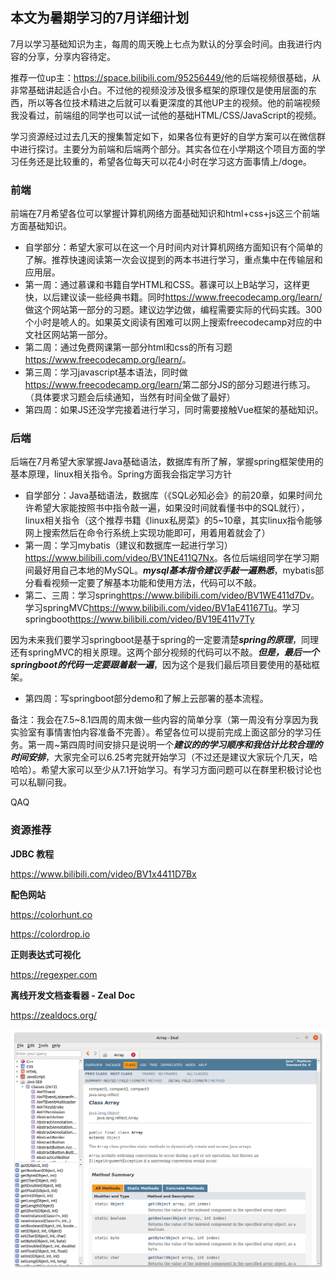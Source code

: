 ## 本文为暑期学习的7月详细计划

7月以学习基础知识为主，每周的周天晚上七点为默认的分享会时间。由我进行内容的分享，分享内容待定。

推荐一位up主：<https://space.bilibili.com/95256449/>他的后端视频很基础，从非常基础讲起适合小白。不过他的视频没涉及很多框架的原理仅是使用层面的东西，所以等各位技术精进之后就可以看更深度的其他UP主的视频。他的前端视频我没看过，前端组的同学也可以试一试他的基础HTML/CSS/JavaScript的视频。

学习资源经过过去几天的搜集暂定如下，如果各位有更好的自学方案可以在微信群中进行探讨。主要分为前端和后端两个部分。其实各位在小学期这个项目方面的学习任务还是比较重的，希望各位每天可以花4小时在学习这方面事情上/doge。

### 前端
前端在7月希望各位可以掌握计算机网络方面基础知识和html+css+js这三个前端方面基础知识。
* 自学部分：希望大家可以在这一个月时间内对计算机网络方面知识有个简单的了解。推荐快速阅读第一次会议提到的两本书进行学习，重点集中在传输层和应用层。
* 第一周：通过慕课和书籍自学HTML和CSS。慕课可以上B站学习，这样更快，以后建议读一些经典书籍。同时<https://www.freecodecamp.org/learn/>做这个网站第一部分的习题。建议边学边做，编程需要实际的代码实践。300个小时是唬人的。如果英文阅读有困难可以网上搜索freecodecamp对应的中文社区网站第一部分。
* 第二周：通过免费网课第一部分html和css的所有习题<https://www.freecodecamp.org/learn/>。
* 第三周：学习javascript基本语法，同时做<https://www.freecodecamp.org/learn/>第二部分JS的部分习题进行练习。（具体要求习题会后续通知，当然有时间全做了最好）
* 第四周：如果JS还没学完接着进行学习，同时需要接触Vue框架的基础知识。
### 后端
后端在7月希望大家掌握Java基础语法，数据库有所了解，掌握spring框架使用的基本原理，linux相关指令。Spring方面我会指定学习方针
* 自学部分：Java基础语法，数据库（《SQL必知必会》的前20章，如果时间允许希望大家能按照书中指令敲一遍，如果没时间就看懂书中的SQL就行），linux相关指令（这个推荐书籍《linux私房菜》的5~10章，其实linux指令能够网上搜索然后在命令行系统上实现功能即可，用着用着就会了）
* 第一周：学习mybatis（建议和数据库一起进行学习）<https://www.bilibili.com/video/BV1NE411Q7Nx>。各位后端组同学在学习期间最好用自己本地的MySQL。***mysql基本指令建议手敲一遍熟悉***，mybatis部分看看视频一定要了解基本功能和使用方法，代码可以不敲。
* 第二、三周：学习spring<https://www.bilibili.com/video/BV1WE411d7Dv>。学习springMVC<https://www.bilibili.com/video/BV1aE41167Tu>。学习springboot<https://www.bilibili.com/video/BV19E411v7Ty>

因为未来我们要学习springboot是基于spring的一定要清楚***spring的原理***，同理还有springMVC的相关原理。这两个部分视频的代码可以不敲。***但是，最后一个springboot的代码一定要跟着敲一遍***，因为这个是我们最后项目要使用的基础框架。
* 第四周：写springboot部分demo和了解上云部署的基本流程。

备注：我会在7.5~8.1四周的周末做一些内容的简单分享（第一周没有分享因为我实验室有事情害怕内容准备不完善）。希望各位可以提前完成上面这部分的学习任务。第一周~第四周时间安排只是说明一个***建议的的学习顺序和我估计比较合理的时间安排***，大家完全可以6.25考完就开始学习（不过还是建议大家玩个几天，哈哈哈）。希望大家可以至少从7.1开始学习。有学习方面问题可以在群里积极讨论也可以私聊问我。

QAQ

### 资源推荐

**JDBC 教程**

https://www.bilibili.com/video/BV1x4411D7Bx

**配色网站**

https://colorhunt.co

https://colordrop.io

**正则表达式可视化**

https://regexper.com

**离线开发文档查看器 - Zeal Doc**

https://zealdocs.org/

![](../img/zeal-doc.png)